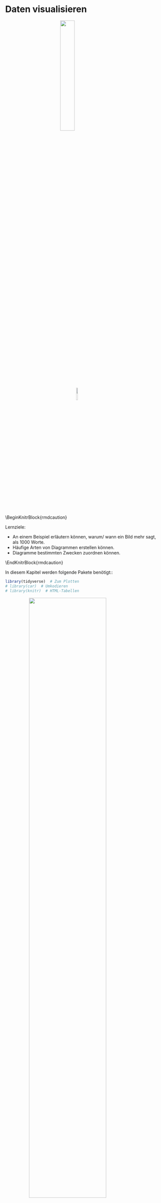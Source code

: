 


# Daten visualisieren


<img src="images/FOM.jpg" width="30%" style="display: block; margin: auto;" />

<img src="images/licence.png" width="10%" style="display: block; margin: auto;" />



\BeginKnitrBlock{rmdcaution}<div class="rmdcaution">Lernziele:

- An einem Beispiel erläutern können, warum/ wann ein Bild mehr sagt, als 1000 Worte.
- Häufige Arten von Diagrammen erstellen können.
- Diagramme bestimmten Zwecken zuordnen können.

</div>\EndKnitrBlock{rmdcaution}


In diesem Kapitel werden folgende Pakete benötigt::

```r
library(tidyverse)  # Zum Plotten
# library(car)  # Umkodieren
# library(knitr)  # HTML-Tabellen
```


<img src="images/visualisieren/Visualisieren.png" width="70%" style="display: block; margin: auto;" />


Dieses Kapitel erläutert das Daten visualisieren anhand des R-Pakets `ggplot2`.

## Ein Bild sagt mehr als 1000 Worte


Ein Bild sagt bekanntlich mehr als 1000 Worte. Schauen wir uns zur Verdeutlichung das berühmte Beispiel von Anscombe^[https://de.wikipedia.org/wiki/Anscombe-Quartett] an. Es geht hier um vier Datensätze mit zwei Variablen (Spalten; X und Y). Offenbar sind die Datensätze praktisch identisch: Alle X haben den gleichen Mittelwert und die gleiche Varianz; dasselbe gilt für die Y. Die Korrelation zwischen X und Y ist in allen vier Datensätzen gleich. Allerdings erzählt eine Visualisierung der vier Datensätze eine ganz andere Geschichte.


<div class="figure" style="text-align: center">
<img src="images/visualisieren/anscombe.png" alt="Das Anscombe-Quartett" width="70%" />
<p class="caption">(\#fig:fig-anscombe)Das Anscombe-Quartett</p>
</div>


Offenbar "passieren" in den vier Datensätzen gänzlich unterschiedliche Dinge. Dies haben die Statistiken nicht aufgedeckt; erst die Visualisierung erhellte uns... Kurz: Die Visualisierung ist ein unverzichtbares Werkzeug, um zu verstehen, was in einem Datensatz (und damit in der zugrunde liegenden "Natur") passiert. 


Es gibt viele Möglichkeiten, Daten zu visualisieren (in R). Wir werden uns hier auf einen Weg bzw. ein Paket konzentrieren, der komfortabel, aber mächtig ist und gut zum Prinzip des Durchpfeifens passt: `ggplot2`^["gg" steht für "grammer of graphics" nach einem Buch von Wilkinson[-@wilkinson2006grammar]; "plot" steht für "to plot", also ein Diagramm erstellen ("plotten"); vgl. https://en.wikipedia.org/wiki/Ggplot2].


## Die Anatomie eines Diagramms

`ggplot2` unterscheidet folgende Bestandteile ("Anatomie") eines Diagramms (vgl. Abb. \@ref(fig:fig-anatomie)):

- Daten
- Abbildende Aspekte (Achsen, Farben, ...)
- Geome (statistische Bilder wie Punkte, Linien, Boxplots, ...)


<div class="figure" style="text-align: center">
<img src="images/visualisieren/anatomie_diagramm_crop.jpg" alt="Anatomie eines Diagramms" width="70%" />
<p class="caption">(\#fig:fig-anatomie)Anatomie eines Diagramms</p>
</div>

Bei *Daten* muss ein Dataframe angegeben werden. Zu den *abbildenden Aspekte* (in `ggplot2` als "aesthetics" bezeichnet) zählen vor allem die Achsen, aber auch Farben u.a. Was ist mit abbildend gemeint? Weist man einer Achse einen Variable zu, so wird jede Ausprägung der Variablen einer Ausprägung der Achse zugeordnet (welcher Wert genau entscheidet `ggplot2` für uns, wenn wir es nicht explizieren). Mit *Geom* ist das eigentlich Art von "Bild" gemeint, wie Punkt, Linie oder Boxplot (vgl. Abschnitt \@ref(geome)).

## Einstieg in `ggplot2` - `qplot`

Los geht's! Laden wir zuerst den Datensatz `nycflights::flights`.


```r
data(flights, package = "nycflights13")
```





```r
qplot(x = carrier, y = arr_delay, geom = "boxplot", data = flights)
```

<div class="figure" style="text-align: center">
<img src="050_Daten_visualisieren_files/figure-html/fig-flights-1.png" alt="Mittlere Verspätung nach Flugggesellschaft" width="70%" />
<p class="caption">(\#fig:fig-flights)Mittlere Verspätung nach Flugggesellschaft</p>
</div>

Schauen wir uns den Befehl `qplot` etwas näher an. Wie ist er aufgebaut?


\BeginKnitrBlock{rmdpseudocode}<div class="rmdpseudocode">`qplot`: Erstelle schnell (q wie quick in `qplot`) mal einen Plot (engl. "plot": Diagramm).    
`x`: Der X-Achse soll die Variable "carrier" zugeordnet werden.    
`y`: Der Y-Achse soll die Variable "arr_dely" zugeorndet werden.  
`geom`: ("geometriches Objekt") Gemalt werden soll ein Boxplot, nicht etwa Punkte, Linien oder sonstiges.   
`data`: Als Datensatz bitte `flights` verwenden.  
</div>\EndKnitrBlock{rmdpseudocode}



Offenbar gibt es viele Extremwerte, was die Verspätung betrifft. Das erscheint mir nicht unplausibel (Schneesturm im Winter, Flugzeug verschwunden...). Vor dem Hintergrund der Extremwerte erscheinen die mittleren Verspätungen (Mediane) in den Boxplots als ähnlich. Vielleicht ist der Unterschied zwischen den Monaten ausgeprägter?


```r
qplot(x = factor(month), y = arr_delay, geom = "boxplot", data = flights)
```

<img src="050_Daten_visualisieren_files/figure-html/unnamed-chunk-6-1.png" width="70%" style="display: block; margin: auto;" />

Kaum ein Unterschied ersichtlich; das spricht gegen die Schneesturm-Idee als Grund für Verspätung. Aber schauen wir uns zuerst die Syntax von `qplot` näher an. "q" in `qplot` steht für "quick". Tatsächlich hat `qplot` einen großen Bruder, `ggplot`^[Achtung: Nicht `qqplot`, nicht `ggplot2`, nicht `gplot`...], der deutlich mehr Funktionen aufweist - und daher auch die umfangreichere (=komplexere) Syntax. Fangen wir mit `qplot` an.


Diese Syntax des letzten Beispiels ist recht einfach, nämlich:


```r
qplot (x = X_Achse, y = Y_Achse, data = mein_dataframe, geom = "ein_geom")
```

Wir definieren mit `x`, welche Variable der X-Achse des Diagramms zugewiesen werden soll, z.B. `month`; analog mit Y-Achse. Mit `data` sagen wir, in welchem Dataframe die Spalten "wohnen" und als "geom" ist die Art des statistischen "*geom*etrischen Objects" gemeint, also Punkte, Linien, Boxplots, Balken...

## Häufige Arten von Diagrammen
Unter den vielen Arten von Diagrammen und vielen Arten, diese zu klassifizieren greifen wir uns ein paar häufige Diagramme heraus und schauen uns diese der Reihe nach an.


### Eine kontinuierliche Variable

Schauen wir uns die Verteilung der Schuhgrößen von Studierenden an.


```r
wo_men <- read.csv("data/wo_men.csv")

qplot(x = shoe_size, data = wo_men)
```

<img src="050_Daten_visualisieren_files/figure-html/unnamed-chunk-8-1.png" width="70%" style="display: block; margin: auto;" />

Weisen wir nur der X-Achse (aber nicht der Y-Achse) eine kontinuierliche Variable zu, so wählt `ggplot2` automatisch als Geom automatisch ein Histogramm; wir müssen daher nicht explizieren, dass wir ein Histogramm als Geom wünschen (aber wir könnten es hinzufügen). Alternativ wäre ein Dichtediagramm hier von Interesse:


```r
# qplot(x = shoe_size, data = wo_men)  wie oben

qplot(x = shoe_size, data = wo_men, geom = "density")
```

<img src="050_Daten_visualisieren_files/figure-html/unnamed-chunk-9-1.png" width="70%" style="display: block; margin: auto;" />

Was man sich merken muss, ist, dass hier nur das Geom mit Anführungsstrichen zu benennen ist, die übrigen Parameter *ohne*.

Vielleicht wäre es noch schön, beide Geome zu kombinieren in einem Diagramm. Das ist etwas komplizierter; wir müssen zum großen Bruder `ggplot` umsteigen, da `qplot` nicht diese Funktionen anbietet.


```r
ggplot(data = wo_men) +
  aes(x = shoe_size) +
  geom_histogram(aes(y = ..density..), alpha = .7) +
  geom_density(color = "blue")
```

<img src="050_Daten_visualisieren_files/figure-html/unnamed-chunk-10-1.png" width="70%" style="display: block; margin: auto;" />

Zuerst haben wir mit dem Parameter `data` den Dataframe benannt. `aes` definiert, welche Variablen welchen Achsen (oder auch z.B. Füllfarben) zugewiesen werden. Hier sagen wir, dass die Schuhgröße auf X-Achse stehen soll. Das `+`-Zeichen trennt die einzelnen Bestandteile des `ggplot`-Aufrufs voneinander. Als nächstes sagen wir, dass wir gerne ein Histogram hätten: `geom_histogram`. Dabei soll aber nicht wie gewöhnlich auf der X-Achse die Häufigkeit stehen, sondern die Dichte. `ggplot` berechnet selbständig die Dichte und nennt diese Variable `..density..`; die vielen Punkte sollen wohl klar machen, dass es sich nicht um eine "normale" Variable aus dem eigenen Datenframe handelt, sondern um eine "interne" Variable von `ggplot` - die wir aber nichtsdestotrotz verwenden können. `alpha` bestimmt die "Durchsichtigkeit" eines Geoms; spielen Sie mal etwas damit herum. Schließlich malen wir noch ein blaues Dichtediagramm *über* das Histogramm.

Wünsche sind ein Fass ohne Boden... Wäre es nicht schön, ein Diagramm für Männer und eines für Frauen zu haben, um die Verteilungen vergleichen zu können?


```r
qplot(x = shoe_size, data = wo_men, geom = "density", color = sex)
qplot(x = shoe_size, data = wo_men, geom = "density", fill = sex, 
      alpha = I(.7))
```

<img src="050_Daten_visualisieren_files/figure-html/unnamed-chunk-11-1.png" width="70%" style="display: block; margin: auto;" /><img src="050_Daten_visualisieren_files/figure-html/unnamed-chunk-11-2.png" width="70%" style="display: block; margin: auto;" />

Hier sollten vielleicht noch die Extremwerte entfernt werden, um den Blick auf das Gros der Werte nicht zu verstellen:


```r

wo_men %>% 
  filter(shoe_size <= 47) -> wo_men2

qplot(x = shoe_size, data = wo_men2,      
      geom = "density", fill = sex, alpha = I(.7))
```

<img src="050_Daten_visualisieren_files/figure-html/unnamed-chunk-12-1.png" width="70%" style="display: block; margin: auto;" />

Besser. Man kann das Durchpfeifen auch bis zu `qplot` weiterführen:


```r
wo_men %>% 
  filter(shoe_size <= 47) %>% 
  qplot(x = shoe_size, data = ., geom = "density", 
        fill = sex, alpha = I(.7))
```

<img src="050_Daten_visualisieren_files/figure-html/unnamed-chunk-13-1.png" width="70%" style="display: block; margin: auto;" />

Die Pfeife versucht im Standard, das Endprodukt des letzten Arbeitsschritts an den *ersten* Parameter des nächsten Befehls weiterzugeben. Ein kurzer Blick in die Hilfe von `qplot` zeigt, dass der erste Parameter nicht `data` ist, sondern `x`. Daher müssen wir explizit sagen, an welchen Parameter wir das Endprodukt des letzen Arbeitsschritts geben wollen. Netterweise müssen wir dafür nicht viel tippen: Mit einem schlichten Punkt `.` können wir sagen "nimm den Dataframe, so wie er vom letzten Arbeitsschritt ausgegeben wurde".

Mit `fill = sex` sagen wir `qplot`, dass er für Männer und Frauen jeweils ein Dichtediagramm erzeugen soll; jedem Dichtediagramm wird dabei eine Farbe zugewiesen (die uns `ggplot2` im Standard voraussucht). Mit anderen Worten: Die Werte von `sex` werden der Füllfarbe der Histogramme zugeordnet. Anstelle der Füllfarbe hätten wir auch die Linienfarbe verwenden können; die Syntax wäre dann: `color = sex`.

### Zwei kontinuierliche Variablen

Ein Streudiagramm ist die klassische Art, zwei metrische Variablen darzustellen. Das ist mit `qplot` einfach:


```r
qplot(x = height, y = shoe_size, data = wo_men)
```

<img src="050_Daten_visualisieren_files/figure-html/unnamed-chunk-14-1.png" width="70%" style="display: block; margin: auto;" />

Wir weisen wieder der X-Achse und der Y-Achse eine Variable zu; handelt es sich in beiden Fällen um Zahlen, so wählt `ggplot2` automatisch ein Streudiagramm - d.h. Punkte als Geom (`geom = "point"`). Wir sollten aber noch die Extremwerte herausnehmen:


```r
wo_men %>% 
  filter(height > 150, height < 210, shoe_size < 55) %>% 
  qplot(x = height, y = shoe_size, data = .)
```

<img src="050_Daten_visualisieren_files/figure-html/unnamed-chunk-15-1.png" width="70%" style="display: block; margin: auto;" />

Der Trend ist deutlich erkennbar: Je größer die Person, desto länger die Füß´. Zeichnen wir noch eine Trendgerade ein.



```r
wo_men %>% 
  filter(height > 150, height < 210, shoe_size < 55) %>% 
  qplot(x = height, y = shoe_size, data = .) +
  geom_smooth(method = "lm")
```

<img src="050_Daten_visualisieren_files/figure-html/unnamed-chunk-16-1.png" width="70%" style="display: block; margin: auto;" />

Synonym könnten wir auch schreiben:


```r
wo_men %>% 
  filter(height > 150, height < 210, shoe_size < 55) %>% 
  ggplot() +
  aes(x = height, y = shoe_size) +
  geom_point() +
  geom_smooth(method = "lm")
```

Da `ggplot` als *ersten* Parameter die Daten erwartet, kann die Pfeife hier problemlos durchgereicht werden. *Innerhalb* eines `ggplot`-Aufrufs werden die einzelne Teile durch ein Pluszeichen `+` voneinander getrennt. Nachdem wir den Dataframe benannt haben, definieren wir die Zuweisung der Variablen zu den Achsen mit `aes` ("aes" wie "aesthetics", also das "Sichtbare" eines Diagramms, die Achsen etc., werden definiert). Ein "Smooth-Geom" ist eine Linie, die sich schön an die Punkte anschmiegt, in diesem Falls als Gerade (lineares Modell, `lm`).

Bei sehr großen Datensätze, sind Punkte unpraktisch, da sie sich überdecken ("overplotting"). Ein Abhilfe ist es, die Punkte nur "schwach" zu färben. Dazu stellt man die "Füllstärke" der Punkte über `alpha` ein: `geom_point(alpha = 1/100)`. Um einen passablen Alpha-Wert zu finden, bedarf es häufig etwas Probierens. Zu beachten ist, dass es mitunter recht lange dauert, wenn `ggplot` viele (>100.000) Punkte malen soll.

Bei noch größeren Datenmengen bietet sich an, den Scatterplot als "Schachbrett" aufzufassen, und das Raster einzufärben, je nach Anzahl der Punkte pro Schachfeld; zwei Geome dafür sind `geom_hex()` und `geom_bin2d()`.


```r
data(flights, package = "nycflights13")
nrow(flights)  # groß!
#> [1] 336776

ggplot(flights) +
  aes(x = distance, y = air_time) +
  geom_hex()
```

<img src="050_Daten_visualisieren_files/figure-html/flights_hexbin-1.png" width="70%" style="display: block; margin: auto;" />


Wenn man dies verdaut hat, wächst der Hunger nach einer Aufteilung in Gruppen.


```r
wo_men %>% 
  dplyr::filter(height > 150, height < 210, shoe_size < 55) -> wo_men2

wo_men2 %>% 
  qplot(x = height, y = shoe_size, color = sex, data = .)
```

<img src="050_Daten_visualisieren_files/figure-html/fig-aes-color-1.png" width="70%" style="display: block; margin: auto;" />

Mit `color = sex` sagen wir, dass die Linienfarbe (der Punkte) entsprechend der Stufen von `sex` eingefärbt werden sollen. Die genaue Farbwahl übernimmt `ggplot2` für uns.


Alternativ kann man auch zwei "Teil-Bildchen" ("facets") erstellen, eines für Frauen und eines für Männer:


```r
wo_men %>% 
  dplyr::filter(height > 150, height < 210, shoe_size < 55) %>% 
  qplot(x = height, y = shoe_size, facets = "~sex", color = sex, data = .)
```

<img src="050_Daten_visualisieren_files/figure-html/unnamed-chunk-18-1.png" width="70%" style="display: block; margin: auto;" />

Man beachte die Tilde `~`, die vor die "Gruppierungsvariable" `sex` zu setzen ist.

#### Vertiefung zu Facetten

Ein netter visueller Effekt wird erreicht, wenn in jeder Facette zwar alle Punkte gezeigt werden in einem leichten Grau. Aber farbig betont werden nur die Punkte, die zur jeweiligen Gruppe gehören. Der optische Eindruck erklärt es einfacher als Worte:


```r
wo_men %>% 
  dplyr::filter(height > 150, height < 210, shoe_size < 55) %>% 
  dplyr::select(-sex) -> wo_men4

wo_men4 %>% 
  ggplot(ggplot2::aes(x = height, y = shoe_size)) +
  geom_point(color = "grey80") +
  # facet_wrap(~sex) +
  geom_point(data = wo_men2, ggplot2::aes(color = sex))
  
```

<img src="050_Daten_visualisieren_files/figure-html/wo-men-facetten-bsp-1.png" width="70%" style="display: block; margin: auto;" />


Der "ggplot-Trick" ist, zuerst die Punkte *ohne* Gruppierungsinformation (hier: `sex`) zu plotten. Danach plotten wir die nach Gruppenzugehörigkeit gefärbten Punkte.


### Eine diskrete Variable
Bei diskreten Variablen, vor allem nominalen Variablen, geht es in der Regel darum, Häufigkeiten auszuzählen. Wie viele Männer und Frauen sind in dem Datensatz?


```r
qplot(x = sex, data = wo_men)
```

<img src="050_Daten_visualisieren_files/figure-html/unnamed-chunk-19-1.png" width="70%" style="display: block; margin: auto;" />

Falls nur die X-Achse definiert ist und dort eine Faktorvariable oder eine Text-Variable steht, dann nimmt `qplot` automatisch ein Balkendiagramm als Geom.

Entfernen wir vorher noch die fehlenden Werte:


```r
wo_men %>% 
  na.omit() %>% 
  qplot(x = sex, data = .)
```

<img src="050_Daten_visualisieren_files/figure-html/unnamed-chunk-20-1.png" width="70%" style="display: block; margin: auto;" />

Wir könnten uns jetzt die Frage stellen, wie viele kleine und viele große Menschen es bei Frauen und bei den Männern gibt. Dazu müssen wir zuerst eine Variable wie "Größe gruppiert" erstellen mit zwei Werten: "klein" und "groß". Nennen wir sie `groesse_gruppe`


```r
wo_men$groesse_gruppe <- car::recode(wo_men$height,
                                     "lo:175 = 'klein'; else = 'gross'")

wo_men %>% 
  filter(height > 150, height < 210, shoe_size < 55) %>% 
  na.omit -> wo_men2
  
qplot(x = sex, fill = groesse_gruppe, data = wo_men2)
```

<img src="050_Daten_visualisieren_files/figure-html/unnamed-chunk-21-1.png" width="70%" style="display: block; margin: auto;" />

In Worten sagt der `recode`-Befehl hier in etwa: "Kodiere `wo_men$height` um, und zwar vom kleinsten (`lo`) Wert bis 170 soll den Wert `klein` bekommen, ansonsten bekommt eine Größe den Wert `gross`".

Hier haben wir `qplot` gesagt, dass der die Balken entsprechend der Häufigkeit von `groesse_gruppe` füllen soll. Und bei den Frauen sind bei dieser Variablen die Werte `klein` häufig; bei den Männern hingegen die Werte `gross`.

Schön wäre noch, wenn die Balken Prozentwerte angeben würden. Das geht mit `qplot` (so) nicht; wir schwenken auf `ggplot` um^[Cleveland fände diese Idee nicht so gut.].


```r
wo_men2 %>% 
  ggplot() +
  aes(x = sex, fill = groesse_gruppe) +
  geom_bar(position = "fill")
```

<img src="050_Daten_visualisieren_files/figure-html/unnamed-chunk-22-1.png" width="70%" style="display: block; margin: auto;" />

Schauen wir uns die Struktur des Befehls `ggplot` näher an.

\BeginKnitrBlock{rmdpseudocode}<div class="rmdpseudocode">
`wo_men2`:  Hey R, nimm den Datensatz `wo_men2` UND DANN...  
`ggpplot()` : Hey R, male ein Diagramm von Typ ggplot (mit dem Datensatz aus dem vorherigen Pfeifen-Schritt, d.h. aus der vorherigen Zeile, also `wo_men2`)!    
`+`:  Das Pluszeichen grenzt die Teile eines ggplot-Befehls voneinander ab.  
`aes`:  von "aethetics", also welche Variablen des Datensatzes den sichtbaren Aspekten (v.a. Achsen, Farben) zugeordnet werden.  
`x`: Der X-Achse (Achtung, `x` wird klein geschrieben hier) wird die Variable `sex` zugeordnet.   
`y`: gibt es nicht??? Wenn in einem ggplot-Diagramm *keine* Y-Achse definiert wird, wird ggplot automatisch ein Histogramm bzw. ein Balkendiagramm erstellen. Bei diesen Arten von Diagrammen steht auf der Y-Achse keine eigene Variable, sondern meist die Häufigkeit des entsprechenden X-Werts (oder eine Funktion der Häufigkeit, wie relative Häufigkeit).  
`fill` Das Diagramm (die Balken) sollen so gefüllt werden, dass sich die Häufigkeit der Werte von `groesse_gruppe` darin widerspiegelt.  

`geom_XYZ`: Als "Geom" soll ein Balken ("bar") gezeichnet werden.  Ein Geom ist in ggplot2 das zu zeichnende Objekt, also ein Boxplot, ein Balken, Punkte, Linien etc. Entsprechend wird gewünschte Geom mit `geom_bar`, `geom_boxplot`, geom_point` etc. gewählt.  

`position = fill`: `position_fill` will sagen, dass die Balken alls eine Höhe von 100% (1) haben. Die Balken zeigen also nur die Anteile der Werte der `fill`-Variablen. 
</div>\EndKnitrBlock{rmdpseudocode}



Die einzige Änderung in den Parametern ist `position = "fill"`. Dieser Parameter weist `ggplot` an, die Positionierung der Balken auf die Darstellung von Anteilen auszulegen. Damit haben alle Balken die gleiche Höhe, nämlich 100% (1). Aber die "Füllung" der Balken schwankt je nach der Häufigkeit der Werte von `groesse_gruppe` pro Balken (d.h. pro Wert von `sex`).

Wir sehen, dass die Anteile von großen bzw. kleinen Menschen bei den beiden Gruppen (Frauen vs. Männer) *unterschiedlich hoch* ist. Dies spricht für einen *Zusammenhang* der beiden Variablen; man sagt, die Variablen sind *abhängig* (im statistischen Sinne).

>    Je unterschiedlicher die "Füllhöhe", desto stärker sind die Variablen (X-Achse vs. Füllfarbe) voneinander abhängig (bzw. desto stärker der Zusammenhang). 



### Zwei diskrete Variablen 
Arbeitet man mit nominalen Variablen, so sind Kontingenztabellen Täglich Brot. Z.B.: Welche Produkte wurden wie häufig an welchem Standort verkauft? Wie ist die Verteilung von Alkoholkonsum und Körperform bei Menschen einer Single-Börse. Bleiben wir bei letztem Beispiel. 



```r
data(profiles, package = "okcupiddata")

profiles %>% 
  dplyr::count(drinks, body_type) %>% 
  ggplot +
  aes(x = drinks, y = body_type, fill = n) +
  geom_tile() +
  theme(axis.text.x = element_text(angle = 90))
```

<img src="050_Daten_visualisieren_files/figure-html/unnamed-chunk-23-1.png" width="70%" style="display: block; margin: auto;" />

Was haben wir gemacht? Also:




\BeginKnitrBlock{rmdpseudocode}<div class="rmdpseudocode">Nehme den Datensatz "profiles" UND DANN  
Zähle die Kombinationen von "drinks" und "body_type" UND DANN  
Erstelle ein ggplot-Plot UND DANN  
Weise der X-Achse "drinks" zu, der Y-Achse "body_type" und der Füllfarbe "n" UND DANN  
Male Fliesen UND DANN  
Passe das Thema so an, dass der Winkel für Text der X-Achse auf 90 Grad steht.  
</div>\EndKnitrBlock{rmdpseudocode}


     
Was sofort ins Auge sticht, ist dass "soziales Trinken", nennen wir es mal so, am häufigsten ist, unabhängig von der Körperform. Ansonsten scheinen die Zusammenhäng nicht sehr stark zu sein.     

### Zusammenfassungen zeigen
Manchmal möchten wir *nicht* die Rohwerte einer Variablen darstellen, sondern z.B. die Mittelwerte pro Gruppe. Mittelwerte sind eine bestimmte *Zusammenfassung* einer Spalte; also fassen wir zuerst die Körpergröße zum Mittelwert zusammen - gruppiert nach Geschlecht.


```r
wo_men2 %>% 
  group_by(sex) %>% 
  summarise(Groesse_MW = mean(height)) -> wo_men3

wo_men3
#> # A tibble: 2 x 2
#>      sex Groesse_MW
#>   <fctr>      <dbl>
#> 1    man        183
#> 2  woman        167
```


Diese Tabelle schieben wir jetzt in `ggplot2`; natürlich hätten wir das gleich in einem Rutsch durchpfeifen können.


```r
wo_men3 %>% 
  qplot(x = sex, y = Groesse_MW, data = .)
```

<img src="050_Daten_visualisieren_files/figure-html/unnamed-chunk-25-1.png" width="70%" style="display: block; margin: auto;" />

Das Diagramm besticht nicht durch die Tiefe und Detaillierung. Wenn wir noch zusätzlich die Mittelwerte nach `Groesse_Gruppe` ausweisen, wird das noch überschaubar bleiben.


```r
wo_men2 %>% 
  group_by(sex, groesse_gruppe) %>% 
  summarise(Groesse_MW = mean(height)) %>% 
  qplot(x = sex, color = factor(groesse_gruppe), y = Groesse_MW, data = .)
```

<img src="050_Daten_visualisieren_files/figure-html/unnamed-chunk-26-1.png" width="70%" style="display: block; margin: auto;" />

## Die Gefühlswelt von `ggplot2`

- Geben Sie eine *diskrete X-Achs*e an und *keine Y-AchseÜ, so greift qplot im Standard auf das Geom `bar` zurück (Balkendiagramm), falls Sie kein Geom angeben:


```r
qplot(x = smoker, data = tips)  # identisch zu
qplot(x = smoker, data = tips, geom = "bar)

```

- Geben Sie eine *kontinuierliche X-Achse* an und *keine Y-Achse*, so greift qplot im Standard auf das Geom `histogram` zurück (Histogramm).





```r
qplot(x = smoker, data = tips)  # identisch zu
qplot(x = smoker, data = tips, geom = "histogram")
```

- Geben Sie eine *kontinuierliche X-Achse* an und eine *kontinuierliche Y-Achse* an, so greift qplot im Standard auf das Geom `point` zurück (Streudiagramm).


```r
qplot(x = total_bill, y = tip, data = tips)  # identisch zu
qplot(x = total_bill, y=  tip, data = tips, geom = "point")
```

- Möchten Sie mehrere Geome für eine Variable darstellen, so muss die Variable diskret sein:


```r
#oh no: 
qplot(x = rating, y = affairs, geom = "boxplot", data = Affairs)

#oh yes: 
qplot(x = factor(rating), y = affairs, geom = "boxplot", data = Affairs)

#oh yes: 
qplot(x = gender, y = affairs, geom = "boxplot", data = Affairs)
```



## Aufgaben

1. Erzählen Sie einer vertrauenswürdigen Person jeweils eine "Geschichte", die das Zustandekommen der vier Plots von Anscombe (Abb. \@ref(fig:fig-anscombe)) erklärt!

1. Abb. \@ref(fig:fig-flights) stellt die mittlere Verspätung verschiedener Fluggesellschaften dar; als "Geom" wird ein Boxplot verwendet. Andere Geome wären auch möglich - aber wie sinnvoll wären sie?

1. Erstellen Sie ein Diagramm, welches Histogramme der Verspätung verwendet anstelle von Boxplots! Damit das Diagramm nicht so groß wird, nehmen Sie zur Gruppierung nicht `carrier` sondern `origin`.

1. Ist das Histogramm genauso erfolgreich wie der Boxplot, wenn es darum geht, viele Verteilungen vergleichend zu präsentieren? Warum?

1. Erstellen Sie ein sehr grobes und ein sehr feines Histogramm für die Schuhgröße!


1. Vertiefung: Erstellen Sie ein Diagramm, das sowohl eine Zusammenfassung (Mittelwert) der Körpergrößen nach Geschlecht darstellt als auch die einzelnen Werte darstellt!




## Lösungen

1. :-)

2. :


```r
qplot(x = arr_delay, geom = "histogram", data = flights, facets = "~origin")
```

<img src="050_Daten_visualisieren_files/figure-html/unnamed-chunk-32-1.png" width="70%" style="display: block; margin: auto;" />

Der Boxplot ist besser geeignet, um mehrere Verteilungen vergleichend zu präsentieren. Durch die gleiche Ausrichtung der Boxplots ist es dem Auge viel einfacher, Vergleiche anzustellen im Vergleich zu den Histogrammen. Einen optisch schönenen Effekt könnte man mit `geom_jitter` anstelle von `geom_point`erreichen. Auch die Reihenfolge der beiden Geome könnte man umdrehen. Natürlich ist auch an Form, Größe und Farbe der Geome noch zu feilen.


3. :


```r
qplot(x = shoe_size, data = wo_men, bins = 10)
qplot(x = shoe_size, data = wo_men, bins = 50)
```

<img src="050_Daten_visualisieren_files/figure-html/unnamed-chunk-33-1.png" width="70%" style="display: block; margin: auto;" /><img src="050_Daten_visualisieren_files/figure-html/unnamed-chunk-33-2.png" width="70%" style="display: block; margin: auto;" />

4. :


```r
wo_men2 %>% 
  group_by(sex) %>% 
  summarise(height = mean(height)) -> wo_men3


wo_men3 %>% 
  ggplot() +
  aes(x = sex, y = height) +
  geom_point(color = "red", size = 8) +
  geom_point(data = wo_men2, color = "grey80")
```

<img src="050_Daten_visualisieren_files/figure-html/unnamed-chunk-34-1.png" width="70%" style="display: block; margin: auto;" />

Der "Trick" ist hier, erst die zusammengefassten Daten in ein Geom zu stecken (`wo_men3`). Dann werden die Rohdaten (`wo_men2`) ebenfalls in ein Geom gepackt. Allerdings muss die Achsen-Beschriftung bei beiden Geomen identisch sein, sonst gibt es eine Fehlermeldung.


## Richtig oder Falsch^[R, R, F, F, R]

\BeginKnitrBlock{rmdexercises}<div class="rmdexercises">Richtig oder Falsch!?

1. Diese Geome gehören zum (Standard-) ggplot2: bar, histogram, point, density, jitter, boxplot.

1. `qplot` ist eine Funktion im Paket `ggplot2`.

1. Mi `aes` definiert man, wie "ästethisch" das Diagramm sein soll (z.B. grauer Hintergrund vs. weißer Hintergrund, Farbe der Achsen etc.).

1. Diese Geome gehören zum (Standard-) ggplot2: smooth, line, boxwhisker, mosaicplot.

1. Möchte man ein Diagramm erstellen, welches auf der X-Achse `total_bill`, auf der Y-Achse `tip` darstellt, als Geom Punkte verwendet und die Daten aus der Tabelle `tips` bezieht, so ist folgende Syntax korrekt: `qplot(x = total, bill, y = tip, geom = "point", data = tips)

</div>\EndKnitrBlock{rmdexercises}


## Befehlsübersicht


Paket::Funktion        Beschreibung
-----------------      -------------
ggplot2::qplot         Malt schnell mal einen Plot
ggplot2::ggplot        Malt einen Plot
factor                 Wandelt einen Vektor in den Typ `factor` um


## Vertiefung: Geome bei ggplot2 {#geome}

Einen guten Überblick über Geome bietet das Cheatsheet von ggplot2^[https://www.rstudio.com/wp-content/uploads/2015/03/ggplot2-cheatsheet.pdf].

Verschiedenen Taxonomien von statistischen "Bildchen" sind denkbar; eine einfache ist die folgende; es wird nur ein Teil der verfügbaren Geome dargestellt.

1. Eine kontinuerliche Variable

<img src="050_Daten_visualisieren_files/figure-html/unnamed-chunk-35-1.png" width="70%" style="display: block; margin: auto;" />


2. Zwei kontinuierliche Variablen

<img src="050_Daten_visualisieren_files/figure-html/unnamed-chunk-36-1.png" width="70%" style="display: block; margin: auto;" />

3. Eine diskrete Variable (X-Achse)


```r

ggplot(tips) +
  aes(x = day) +
  geom_bar()
```

<img src="050_Daten_visualisieren_files/figure-html/unnamed-chunk-37-1.png" width="70%" style="display: block; margin: auto;" />


4. Eine diskrete Variable auf der X-Achse und eine kontinuierliche Y-Achse

<img src="050_Daten_visualisieren_files/figure-html/unnamed-chunk-38-1.png" width="70%" style="display: block; margin: auto;" />


## Verweise

- Einen Befehlsüberblick zu `ggplot2` findet sich hier: http://ggplot2.tidyverse.org/reference/.

- Edward Tufte gilt als Grand Seigneur der Datenvisualisierung; er hat mehrere lesenswerte Bücher zu dem Thema geschrieben [@1930824130; @1930824165; @1930824149].

- William Cleveland, ein amerikanischer Statistiker ist bekannt für seine grundlegenden, und weithin akzeptierten Ansätze für Diagramme, die die wesentliche Aussage schnörkellos transportieren [@Cleveland]. 

- Die (graphische) Auswertung von Umfragedaten basiert häufig auf Likert-Skalen. Ob diese metrisches Niveau aufweisen, darf bezweifelt werden. Hier findet sich einige vertiefenden Überlegungen dazu und zur Frage, wie Likert-Daten ausgewertet werden könnten: https://bookdown.org/Rmadillo/likert/. 

- Es finden sich viele Tutorials online zu `ggplot2`; ein deutschsprachiger Tutorial findet sich hier: http://md.psych.bio.uni-goettingen.de/mv/unit/ggplot2/ggplot2.html.







